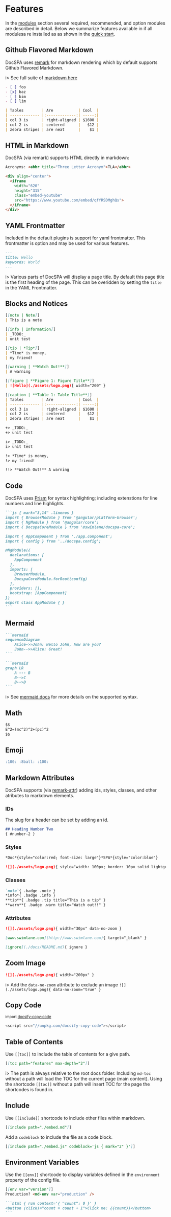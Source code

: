 # Features

In the [modules](/modules) section several required, recommended, and option modules are described in detail.  Below we summarize features available in if all modulesa re installed as as shown in the [quick start](/quickstart).

## Github Flavored Markdown

DocSPA uses [remark](https://remark.js.org/) for markdown rendering which by default supports Github Flavored Markdown.

i> See full suite of [markdown here](markdown)

```markdown { playground }
- [ ] foo
- [x] baz
- [ ] bim
- [ ] lim

| Tables        | Are           | Cool  |
| ------------- |:-------------:| -----:|
| col 3 is      | right-aligned | $1600 |
| col 2 is      | centered      |   $12 |
| zebra stripes | are neat      |    $1 |
```

## HTML in Markdown

DocSPA (via remark) supports HTML directly in markdown:

```html { playground }
Acronyms: <abbr title="Three Letter Acronym">TLA</abbr>

<div align="center">
  <iframe
    width="620"
    height="315"
    class="embed-youtube"
    src="https://www.youtube.com/embed/qfYRSDMghQs">
  </iframe>
</div>
```

## YAML Frontmatter

Included in the default plugins is support for yaml frontmatter.  This frontmatter is option and may be used for various features.

```markdown
---
title: Hello
keywords: World
---
```

i> Various parts of DocSPA will display a page title.  By default this page title is the first heading of the page.  This can be overidden by setting the `title` in the YAML Frontmatter.

## Blocks and Notices

```markdown { playground }
[[note | Note]]
| This is a note

[[info | Information]]
| _TODO:_
| unit test

[[tip | *Tip*]]
| *Time* is money,
| my friend!

[[warning | **Watch Out!**]]
| A warning

[[figure | **Figure 1: Figure Title**]]
| ![Hello](./assets/logo.png){ width="200" }

[[caption | **Table 1: Table Title**]]
| Tables        | Are           | Cool  |
| ------------- |:-------------:| -----:|
| col 3 is      | right-aligned | $1600 |
| col 2 is      | centered      |   $12 |
| zebra stripes | are neat      |    $1 |
```

```markdown { playground }
+> _TODO:_
+> unit test

i> _TODO:_
i> unit test

!> *Time* is money,
!> my friend!

!!> **Watch Out!** A warning
```

## Code

DocSPA uses [Prism](https://prismjs.com/) for syntax highlighting; including extenstions for line numbers and line highlights.

~~~markdown { playground }
```js { mark="3,14" .linenos }
import { BrowserModule } from '@angular/platform-browser';
import { NgModule } from '@angular/core';
import { DocspaCoreModule } from '@swimlane/docspa-core';

import { AppComponent } from './app.component';
import { config } from '../docspa.config';

@NgModule({
  declarations: [
    AppComponent
  ],
  imports: [
    BrowserModule,
    DocspaCoreModule.forRoot(config)
  ],
  providers: [],
  bootstrap: [AppComponent]
})
export class AppModule { }
```
~~~

## Mermaid

~~~markdown { playground }
```mermaid
sequenceDiagram
    Alice->>John: Hello John, how are you?
    John-->>Alice: Great!
```

```mermaid
graph LR
    A --- B
    B-->C
    B-->D
```
~~~

i> See [mermaid docs](https://mermaidjs.github.io/) for more details on the supported syntax.

## Math

```markdown { playground }
$$
E^2=(mc^2)^2+(pc)^2
$$
```

## Emoji

```markdown { playground }
:100: :8ball: :100:
```

## Markdown Attributes

DocSPA supports (via [remark-attr](https://github.com/arobase-che/remark-attr)) adding ids, styles, classes, and other atributes to markdown elements.

### IDs

The slug for a header can be set by adding an id.

```markdown
## Heading Number Two
{ #number-2 }
```

### Styles

```markdown { playground }
*Doc*{style="color:red; font-size: large"}*SPA*{style="color:blue"}

![](./assets/logo.png){ style="width: 100px; border: 10px solid lightgrey; padding: 10px;"}
```

### Classes

```markdown { playground }
`note`{ .badge .note }
*info*{ .badge .info }
**tip**{ .badge .tip title="This is a tip" }
**warn**{ .badge .warn title="Watch out!!" }
```

### Attributes

```markdown { playground }
![](./assets/logo.png){ width="30px" data-no-zoom }

[www.swimlane.com](http://www.swimlane.com){ target="_blank" }

[ignore](./docs/README.md){ ignore }
```

## Zoom Image

```markdown { playground }
![](./assets/logo.png){ width="200px" }
```

i> Add the `data-no-zoom` attribute to exclude an image `![](./assets/logo.png){ data-no-zoom="true" }`

## Copy Code

<small>import [docsify-copy-code](https://github.com/jperasmus/docsify-copy-code)</small>

```js
<script src="//unpkg.com/docsify-copy-code"></script>
```


## Table of Contents

Use `[[toc]]` to include the table of contents for a give path.

```markdown { playground }
[[toc path="features" max-depth="2"]]
```

i> The path is always relative to the root docs folder.  Including `md-toc` without a path will load the TOC for the current page (main content).  Using the shortcode `[[toc]]` without a path will insert TOC for the page the shortcodes is found in.

## Include

Use `[[include]]` shortcode to include other files within markdown.

```markdown { playground }
[[include path="./embed.md"]]
```

Add a `codeblock` to include the file as a code block.

```markdown { playground }
[[include path="./embed.js" codeblock='js { mark="2" }']]
```

## Environment Variables

Use the `[[env]]` shortcode to display variables defined in the `environment` property of the config file.

```markdown { playground }
[[env var="version"]]
Production? <md-env var="production" />
```

~~~markdown { playground }
```html { run context='{ "count": 0 }' }
<button (click)="count = count + 1">Click me: {{count}}</button>
```

